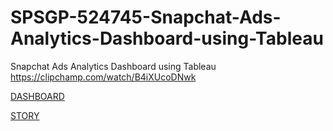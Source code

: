 # SPSGP-524745-Snapchat-Ads-Analytics-Dashboard-using-Tableau
Snapchat Ads Analytics Dashboard using Tableau
https://clipchamp.com/watch/B4iXUcoDNwk

[DASHBOARD](https://public.tableau.com/views/Snapchatdashboard/Dashboard1?:language=en-US&:display_count=n&:origin=viz_share_link)

[STORY](https://public.tableau.com/views/Adsvisualization1/Story3?:language=en-US&:display_count=n&:origin=viz_share_link)

